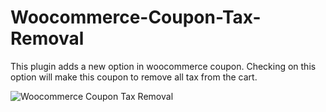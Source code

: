 # Woocommerce-Coupon-Tax-Removal

This plugin adds a new option in woocommerce coupon. Checking on this option will make this coupon to remove all tax from the cart.

![Woocommerce Coupon Tax Removal](https://i.imgur.com/iI30si7.png)
